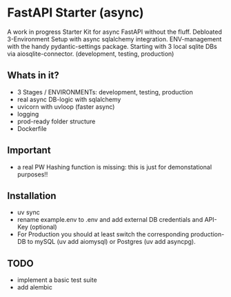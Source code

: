 # FastAPI Starter (async)

A work in progress Starter Kit for async FastAPI without the fluff.
Debloated 3-Environment Setup with async sqlalchemy integration.
ENV-management with the handy pydantic-settings package.
Starting with 3 local sqlite DBs via aiosqlite-connector. (development, testing, production)

## Whats in it?

- 3 Stages / ENVIRONMENTs: development, testing, production
- real async DB-logic with sqlalchemy
- uvicorn with uvloop (faster async)
- logging
- prod-ready folder structure
- Dockerfile

## Important
- a real PW Hashing function is missing: this is just for demonstational purposes!!

## Installation
- uv sync
- rename example.env to .env and add external DB credentials and API-Key (optional)
- For Production you should at least switch the corresponding production-DB to mySQL (uv add aiomysql) or Postgres (uv add asyncpg).

## TODO

- implement a basic test suite
- add alembic
